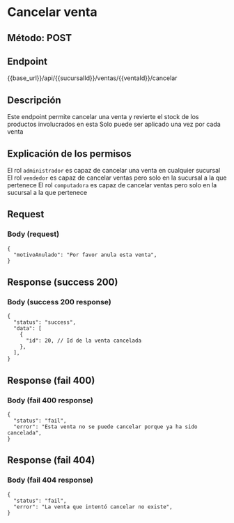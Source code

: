# Cancelar venta

## Método: POST

## Endpoint

{{base_url}}/api/{{sucursalId}}/ventas/{{ventaId}}/cancelar

## Descripción

Este endpoint permite cancelar una venta y revierte el stock de los productos involucrados en esta
Solo puede ser aplicado una vez por cada venta

## Explicación de los permisos

El rol `administrador` es capaz de cancelar una venta en cualquier sucursal
El rol `vendedor` es capaz de cancelar ventas pero solo en la sucursal a la que pertenece
El rol `computadora` es capaz de cancelar ventas pero solo en la sucursal a la que pertenece

## Request

### Body (request)

```jsonc
{
  "motivoAnulado": "Por favor anula esta venta",
}
```

## Response (success 200)

### Body (success 200 response)

```jsonc
{
  "status": "success",
  "data": [
    {
      "id": 20, // Id de la venta cancelada
    },
  ],
}
```

## Response (fail 400)

### Body (fail 400 response)

```jsonc
{
  "status": "fail",
  "error": "Esta venta no se puede cancelar porque ya ha sido cancelada",
}
```

## Response (fail 404)

### Body (fail 404 response)

```jsonc
{
  "status": "fail",
  "error": "La venta que intentó cancelar no existe",
}
```
